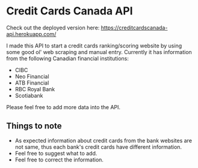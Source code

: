 # Credit Cards Canada API

Check out the deployed version here: https://creditcardscanada-api.herokuapp.com/ 

I made this API to start a credit cards ranking/scoring website by using some good ol' web scraping and manual entry. Currently it has information from the following Canadian financial institutions:

  - CIBC
  - Neo Financial
  - ATB Financial
  - RBC Royal Bank
  - Scotiabank

Please feel free to add more data into the API.

## Things to note
  - As expected information about credit cards from the bank websites are not same, thus each bank's credit cards have different information.
  - Feel free to suggest what to add.
  - Feel free to correct the information.

